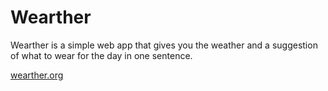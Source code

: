 # Wearther

Wearther is a simple web app that gives you the weather and a suggestion of what to
wear for the day in one sentence.

[wearther.org](http://wearther.org)
